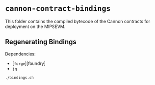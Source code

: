 # `cannon-contract-bindings`

This folder contains the compiled bytecode of the Cannon contracts for deployment on the MIPSEVM.

## Regenerating Bindings

Dependencies:
* [`forge`][foundry]
* `jq`

```sh
./bindings.sh
```
